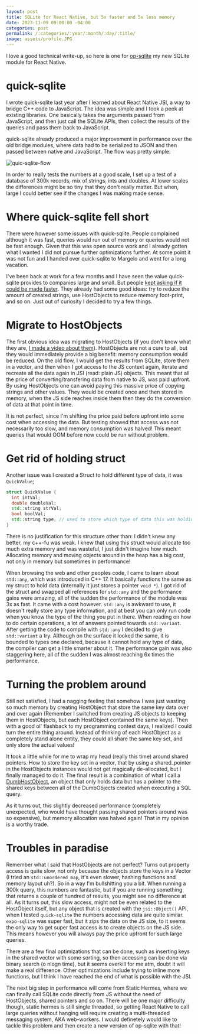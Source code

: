 ```yaml
---
layout: post
title: SQLite for React Native, but 5x faster and 5x less memory
date: 2023-11-09 09:00:00 -04:00
categories: post
permalink: /:categories/:year/:month/:day/:title/
image: assets/profile.JPG
---
```


I love a good technical write-up, so here is one for [op-sqlite](https://github.com/OP-Engineering/op-sqlite) my new SQLite module for React Native.

# quick-sqlite

I wrote quick-sqlite last year after I learned about React Native JSI, a way to bridge C++ code to JavaScript. The idea was simple and I took a peek at existing libraries. One basically takes the arguments passed from JavaScript, and then just call the SQLite APIs, then collect the results of the queries and pass them back to JavaScript.

quick-sqlite already produced a major improvement in performance over the old bridge modules, where data had to be serialized to JSON and then passed between native and JavaScript. The flow was pretty simple:

![quic-sqlite-flow]({{site.url}}/assets/quick-sqlite-flow.png "Quick SQLite flow")

In order to really tests the numbers at a good scale, I set up a test of a database of 300k records, mix of strings, ints and doubles. At lower scales the differences might be so tiny that they don't really matter. But when, large I could better see if the changes I was making made sense.

# Where quick-sqlite fell short

There were however some issues with quick-sqlite. People complained although it was fast, queries would run out of memory or queries would not be fast enough. Given that this was open source work and I already gotten what I wanted I did not pursue further optimizations further. At some point it was not fun and I handed over quick-sqlite to Margelo and went for a long vacation.

I've been back at work for a few months and I have seen the value quick-sqlite provides to companies large and small. But people [kept asking if it could be made faster](https://github.com/margelo/react-native-quick-sqlite/pull/30#issuecomment-1801378465). They already had some good ideas: try to reduce the amount of created strings, use HostObjects to reduce memory foot-print, and so on. Just out of curiosity I decided to try a few things.

# Migrate to HostObjects

The first obvious idea was migrating to HostObjects (if you don't know what they are, [I made a video about them](https://www.youtube.com/watch?v=_BNinSbzZTE)). HostObjects are not a cure to all, but they would immediately provide a big benefit: memory consumption would be reduced. On the old flow, I would get the results from SQLite, store them in a vector, and then when I got access to the JS context again, iterate and recreate all the data again in JSI (read: plain JS) objects. This meant that all the price of converting/transfering data from native to JS, was paid upfront. By using HostObjects one can avoid paying this massive price of copying strings and other values. They would be created once and then stored in memory, when the JS side reaches inside them then they do the conversion of data at that point in time.

It is not perfect, since I'm shifting the price paid before upfront into some cost when accessing the data. But testing showed that access was not necessarily too slow, and memory consumption was halved! This meant queries that would OOM before now could be run without problem.

# Get rid of holding struct

Another issue was I created a Struct to hold different type of data, it was `QuickValue`;

```c++
struct QuickValue {
  int intVal;
  double doubleVal;
  std::string strVal;
  bool boolVal;
  std::string type; // used to store which type of data this was holding
}
```

There is no justification for this structure other than: I didn't knew any better, my c++-fu was weak. I knew that using this struct would allocate too much extra memory and was wasteful, I just didn't imagine how much. Allocating memory and moving objects around in the heap has a big cost, not only in memory but sometimes in performance!

When browsing the web and other peoples code, I came to learn about `std::any`, which was introduced in C++ 17. It basically functions the same as my struct to hold data (internally it just stores a pointer `void *`). I got rid of the struct and swapped all references for `std::any` and the performance gains were amazing, all of the sudden the performance of the module was 3x as fast. It came with a cost however. `std::any` is awkward to use, it doesn't really store any type information, and at best you can only run code when you know the type of the thing you put in there. When reading on how to do certain operations, a lot of answers pointed towards `std::variant`. After getting the code to compile with `std::any` I decided to give `std::variant` a try. Although on the surface it looked the same, it is bounded to types one declared, because it cannot hold any type of data, the compiler can get a little smarter about it. The performance gain was also staggering here, all of the sudden I was almost reaching 6x times the performance.

# Turning the problem around

Still not satisfied, I had a nagging feeling that somehow I was just wasting so much memory by creating HostObject that store the same key data over and over again (Remember I switched from creating JS objects to keeping them in HostObjects, but each HostObject contained the same keys). Then with a good ol' flashback to my programming contest days, I realized I could turn the entire thing around. Instead of thinking of each HostObject as a completely stand alone entity, they could all share the same key set, and only store the actual values!

It took a little while for me to wrap my head (really this time) around shared pointers. How to store the key set in a vector, that by using a shared_pointer in the HostObjects instances would not get magically de-allocated, but I finally managed to do it. The final result is a combination of what I call a [DumbHostObject](https://github.com/OP-Engineering/op-sqlite/blob/main/cpp/DumbHostObject.h), an object that only holds data but has a pointer to the shared keys between all of the DumbObjects created when executing a SQL query.

As it turns out, this slightly decreased performance (completely unexpected, who would have thought passing shared pointers around was so expensive), but memory allocation was halved again! That in my opinion is a worthy trade.

# Troubles in paradise

Remember what I said that HostObjects are not perfect? Turns out property access is quite slow, not only because the objects store the keys in a Vector (I tried an `std::unordered_map`, it's even slower, hashing functions and memory layout uh?). So in a way I'm bullshitting you a bit. When running a 300k query, this numbers are fantastic, but if you are running something that returns a couple of hundred of results, you might see no difference at all. As it turns out, this slow access, might not be even related to the HostObject itself, but any object that is created with the `jsi::Object()` API, when I tested `quick-sqlite` the numbers accessing data are quite similar. `expo-sqlite` was super fast, but it zips the data on the JS size, to it seems the only way to get super fast access is to create objects on the JS side. This means however you will always pay the price upfront for such large queries.

There are a few final optimizations that can be done, such as inserting keys in the shared vector with some sorting, so then accessing can be done via binary search (o nlogn time), but it seems overkill for me atm, doubt it will make a real difference. Other optimizations include trying to inline more functions, but I think I have reached the end of what is possible with the JSI.

The next big step in performance will come from Static Hermes, where we can finally call SQLite code directly from JS without the need of HostObjects, shared pointers and so on. There will be one major difficulty though, static hermes is still single threaded, so getting React Native to call large queries without hanging will require creating a multi-threaded messaging system, AKA web-workers. I would definetely would like to tackle this problem and then create a new version of op-sqlite with that!
